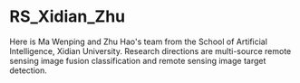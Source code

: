 # RS_Xidian_Zhu
Here is Ma Wenping and Zhu Hao's team from the School of Artificial Intelligence, Xidian University. Research directions are multi-source remote sensing image fusion classification and remote sensing image target detection.
